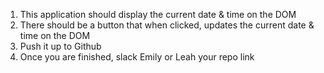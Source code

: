 1) This application should display the current date & time on the DOM
2) There should be a button that when clicked, updates the current date & time on the DOM
3) Push it up to Github
4) Once you are finished, slack Emily or Leah your repo link
